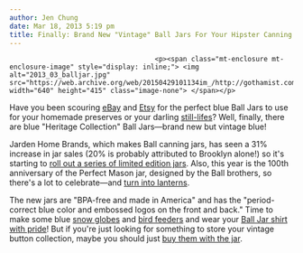 ```yaml
---
author: Jen Chung
date: Mar 18, 2013 5:19 pm
title: Finally: Brand New "Vintage" Ball Jars For Your Hipster Canning Projects
---
```


	
										<p><span class="mt-enclosure mt-enclosure-image" style="display: inline;"> <img alt="2013_03_balljar.jpg" src="https://web.archive.org/web/20150429101134im_/http://gothamist.com/attachments/jen/2013_03_balljar.jpg" width="640" height="415" class="image-none"> </span></p>

<p>Have you been scouring <a href="https://web.archive.org/web/20150429101134/http://www.ebay.com/itm/Vintage-Blue-Ball-Perfect-Mason-Canning-Jars-W-Lids-Wedding-Craft-Art-/230944876221?pt=LH_DefaultDomain_0&amp;hash=item35c56326bd">eBay</a> and <a href="https://web.archive.org/web/20150429101134/http://www.etsy.com/listing/111859801/one-medium-vintage-blue-ball-jar-aqua?ref=sr_gallery_24&amp;ga_search_query=ball+jar&amp;ga_view_type=gallery&amp;ga_ship_to=US&amp;ga_search_type=all">Etsy</a> for the perfect blue Ball Jars to use for your homemade preserves or your darling <a href="https://web.archive.org/web/20150429101134/http://www.etsy.com/listing/112443995/ball-jar-8x10-print?ref=sr_gallery_5&amp;ga_search_query=ball+jar&amp;ga_view_type=gallery&amp;ga_ship_to=US&amp;ga_search_type=all">still-lifes</a>? Well, finally, there are blue &quot;Heritage Collection&quot; Ball Jars&#x2014;brand new but vintage blue!</p>

<p>Jarden Home Brands, which makes Ball canning jars, has seen a 31% increase in jar sales (20% is probably attributed to Brooklyn alone!) so it&apos;s starting to <a href="https://web.archive.org/web/20150429101134/http://www.freshpreservingstore.com/ball-heritage-collection-pint-jar-6-pc-1-pt/shop/595451/">roll out a series of limited edition jars</a>. Also, this year is the 100th anniversary of the Perfect Mason jar, designed by the Ball brothers, so there&apos;s a lot to celebrate&#x2014;and <a href="https://web.archive.org/web/20150429101134/http://www.etsy.com/listing/94244502/12-diy-mason-jar-lantern-lids-wedding?ref=sr_gallery_11&amp;ga_search_query=ball+jar&amp;ga_view_type=gallery&amp;ga_ship_to=US&amp;ga_page=2&amp;ga_search_type=all">turn into lanterns</a>.</p>

<p>The new jars are &quot;BPA-free and made in America&quot; and has the &quot;period-correct blue color and embossed logos on the front and back.&quot; Time to make some blue <a href="https://web.archive.org/web/20150429101134/http://www.etsy.com/listing/115540164/two-vintage-glitter-mason-jar-snow?ref=sr_gallery_14&amp;ga_search_query=ball+jar&amp;ga_view_type=gallery&amp;ga_ship_to=US&amp;ga_page=11&amp;ga_search_type=all">snow globes</a> and <a href="https://web.archive.org/web/20150429101134/http://www.etsy.com/listing/105016188/ready-to-ship-free-standing-ball-jar?ref=sr_gallery_39&amp;ga_search_query=ball+jar&amp;ga_view_type=gallery&amp;ga_ship_to=US&amp;ga_page=11&amp;ga_search_type=all">bird feeders</a> and wear your <a href="https://web.archive.org/web/20150429101134/http://www.etsy.com/listing/119849044/ladys-fitted-t-shirt-ball-mason-jar-i?ref=sr_gallery_34&amp;ga_search_query=ball+jar&amp;ga_view_type=gallery&amp;ga_ship_to=US&amp;ga_page=14&amp;ga_search_type=all">Ball Jar shirt with pride</a>! But if you&apos;re just looking for something to store your vintage button collection, maybe you should just <a href="https://web.archive.org/web/20150429101134/http://www.etsy.com/listing/123785469/vintage-jar-of-buttons-manufacturing?ref=sr_gallery_8&amp;ga_search_query=ball+jar&amp;ga_view_type=gallery&amp;ga_ship_to=US&amp;ga_page=8&amp;ga_search_type=all">buy them with the jar</a>.</p>					
										
									
				